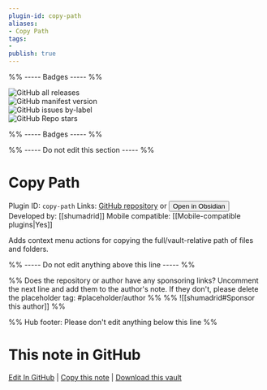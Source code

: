 ```yaml
---
plugin-id: copy-path
aliases:
- Copy Path
tags: 
- 
publish: true
---
```


%% ----- Badges ----- %%

![GitHub all releases](https://img.shields.io/github/downloads/shumadrid/obsidian-copy-path/total?color=573E7A&logo=github&style=for-the-badge)   
![GitHub manifest version](https://img.shields.io/github/manifest-json/v/shumadrid/obsidian-copy-path?color=573E7A&logo=github&style=for-the-badge)   
![GitHub issues by-label](https://img.shields.io/github/issues/shumadrid/obsidian-copy-path/help%20wanted?color=573E7A&logo=github&style=for-the-badge)   
![GitHub Repo stars](https://img.shields.io/github/stars/shumadrid/obsidian-copy-path?color=573E7A&logo=github&style=for-the-badge)

%% ----- Badges ----- %%

%% ----- Do not edit this section ----- %%

# Copy Path

Plugin ID: `copy-path`
Links: [GitHub repository](https://github.com/shumadrid/obsidian-copy-path) or [<button id=HH>Open in Obsidian</button>](obsidian://show-plugin?id=copy-path)
Developed by: [[shumadrid]]
Mobile compatible: [[Mobile-compatible plugins|Yes]]

Adds context menu actions for copying the full/vault-relative path of files and folders.

%% ----- Do not edit anything above this line ----- %% 

%% Does the repository or author have any sponsoring links? Uncomment the next line and add them to the author's note. If they don't, please delete the placeholder tag: #placeholder/author %%
%% ![[shumadrid#Sponsor this author]] %%

%% Hub footer: Please don't edit anything below this line %%

# This note in GitHub

<span class="git-footer">[Edit In GitHub](https://github.dev/obsidian-community/obsidian-hub/blob/main/02%20-%20Community%20Expansions/02.05%20All%20Community%20Expansions/Plugins/copy-path.md "git-hub-edit-note") | [Copy this note](https://raw.githubusercontent.com/obsidian-community/obsidian-hub/main/02%20-%20Community%20Expansions/02.05%20All%20Community%20Expansions/Plugins/copy-path.md "git-hub-copy-note") | [Download this vault](https://github.com/obsidian-community/obsidian-hub/archive/refs/heads/main.zip "git-hub-download-vault") </span>
